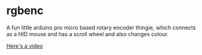rgbenc
======
A fun little arduino pro micro based rotary encoder thingie, which connects as a HID mouse and has a scroll wheel and also changes colour.

[Here's a video](http://youtu.be/UzrRI0_4XgY)
